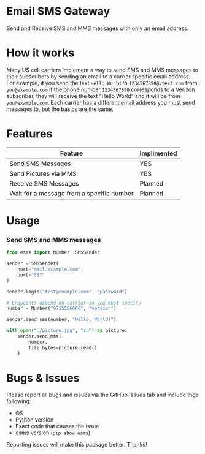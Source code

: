 # Email SMS Gateway
Send and Receive SMS and MMS messages with only an email address.

# How it works
Many US cell carriers implement a way to send SMS and MMS messages to their subscribers by sending an email to a carrier specific email address.  For example, if you send the text `Hello World` to `1234567890@vtext.com` from `you@example.com` if the phone number `1234567890` corresponds to a Verizon subscriber, they will receive the text "Hello World" and it will be from `you@example.com`.  Each carrier has a different email address you must send messages to, but the basics are the same. 

# Features
|  Feature | Implimented |
| -------- | ----------- |
| Send SMS Messages | YES  | 
| Send Pictures via MMS | YES |
| Receive SMS Messages | Planned |
| Wait for a message from a specific number | Planned |



# Usage

### Send SMS and MMS messages
```python
from esms import Number, SMSSender

sender = SMSSender(
    host="mail.example.com",
    port="587"
)

sender.login("test@example.com", "password")

# Endpoints depend on carrier so you must specify
number = Number("9715556666", "verizon")

sender.send_sms(number, "Hello, World!")

with open("./picture.jpg", "rb") as picture:
    sender.send_mms(
        number, 
        file_bytes=picture.read()
    )
```

# Bugs & Issues
Please report all bugs and issues via the GitHub Issues tab and include thge following:
* OS
* Python version
* Exact code that causes the issue
* esms version (`pip show esms`)

Reporting issues will make this package better.  Thanks!

